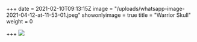+++
date = 2021-02-10T09:13:15Z
image = "/uploads/whatsapp-image-2021-04-12-at-11-53-01.jpeg"
showonlyimage = true
title = "Warrior Skull"
weight = 0

+++
![](/uploads/whatsapp-image-2021-04-12-at-11-53-01.jpeg)